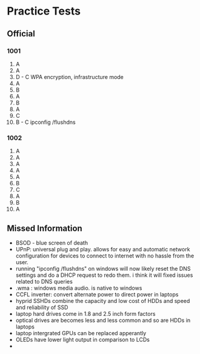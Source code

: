 # Practice Tests

## Official 

### 1001

1. A
2. A
3. D - C WPA encryption, infrastructure mode
4. A
5. B
6. A
7. B
8. A
9. C
10. B - C ipconfig /flushdns

### 1002

1. A
2. A
3. A
4. A
5. A
6. B
7. C
8. A
9. B
10. A

## Missed Information

- BSOD - blue screen of death
- UPnP: universal plug and play. allows for easy and automatic network configuration for devices to connect to internet with no hassle from the user.
- running "ipconfig /flushdns" on windows will now likely reset the DNS settings and do a DHCP request to redo them. i think it will fixed issues related to DNS queries
- .wma : windows media audio. is native to windows
- CCFL inverter: convert alternate power to direct power in laptops
- hyprid SSHDs combine the capacity and low cost of HDDs and speed and reliability of SSD
- laptop hard drives come in 1.8 and 2.5 inch form factors
- optical drives are becomes less and less common and so are HDDs in laptops
- laptop intergrated GPUs can be replaced apperantly
- OLEDs have lower light output in comparison to LCDs
- 